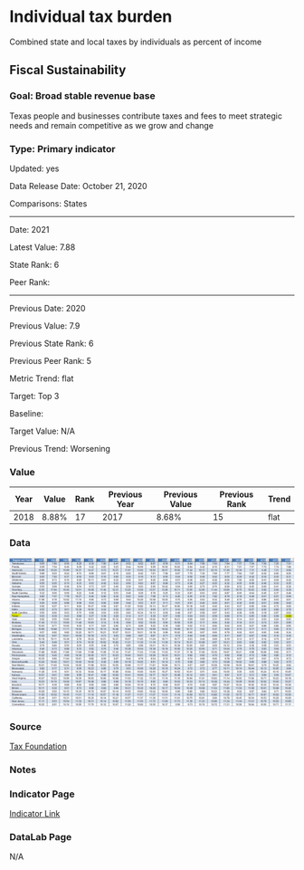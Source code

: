 # Individual tax burden

Combined state and local taxes by individuals as percent of income

## Fiscal Sustainability

### Goal: Broad stable revenue base

Texas people and businesses contribute taxes and fees to meet strategic needs and remain competitive as we grow and change

### Type: Primary indicator

Updated: yes

Data Release Date: October 21, 2020

Comparisons: States

----

Date: 2021

Latest Value: 7.88

State Rank: 6

Peer Rank: 

----

Previous Date: 2020

Previous Value: 7.9

Previous State Rank: 6 

Previous Peer Rank: 5


Metric Trend: flat

Target: Top 3

Baseline: 

Target Value: N/A

Previous Trend: Worsening



### Value

| Year      |  Value      | Rank        | Previous Year | Previous Value | Previous Rank | Trend | 
| ----------- | ----------- | ----------- | ----------- | ----------- | ----------- | -----------|
|   2018       |    8.88%    |    17      |    2017     |   8.68%     |    15       |  flat     | 

### Data

![data tax](./images/data_tax.PNG)

### Source

[Tax Foundation](https://taxfoundation.org/2021-state-business-tax-climate-index/)

<!-- [Wallet Hub](https://wallethub.com/edu/states-with-highest-lowest-tax-burden/20494)

[Tax Policy Center](https://www.taxpolicycenter.org/statistics/state-and-local-tax-revenue-percentage-personal-income)

[tpc](https://www.taxpolicycenter.org/statistics/state-and-local-tax-revenue-percentage-personal-income) -->

### Notes

### Indicator Page

[Indicator Link](https://indicators.texas2036.org/indicator/117)

### DataLab Page

N/A
